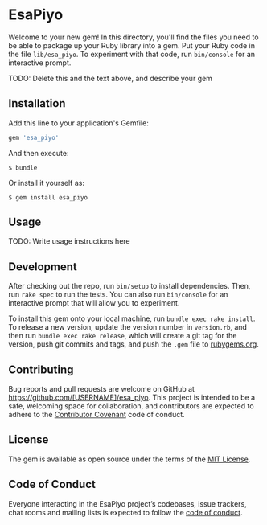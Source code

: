 # EsaPiyo

Welcome to your new gem! In this directory, you'll find the files you need to be able to package up your Ruby library into a gem. Put your Ruby code in the file `lib/esa_piyo`. To experiment with that code, run `bin/console` for an interactive prompt.

TODO: Delete this and the text above, and describe your gem

## Installation

Add this line to your application's Gemfile:

```ruby
gem 'esa_piyo'
```

And then execute:

    $ bundle

Or install it yourself as:

    $ gem install esa_piyo

## Usage

TODO: Write usage instructions here

## Development

After checking out the repo, run `bin/setup` to install dependencies. Then, run `rake spec` to run the tests. You can also run `bin/console` for an interactive prompt that will allow you to experiment.

To install this gem onto your local machine, run `bundle exec rake install`. To release a new version, update the version number in `version.rb`, and then run `bundle exec rake release`, which will create a git tag for the version, push git commits and tags, and push the `.gem` file to [rubygems.org](https://rubygems.org).

## Contributing

Bug reports and pull requests are welcome on GitHub at https://github.com/[USERNAME]/esa_piyo. This project is intended to be a safe, welcoming space for collaboration, and contributors are expected to adhere to the [Contributor Covenant](http://contributor-covenant.org) code of conduct.

## License

The gem is available as open source under the terms of the [MIT License](https://opensource.org/licenses/MIT).

## Code of Conduct

Everyone interacting in the EsaPiyo project’s codebases, issue trackers, chat rooms and mailing lists is expected to follow the [code of conduct](https://github.com/[USERNAME]/esa_piyo/blob/master/CODE_OF_CONDUCT.md).
